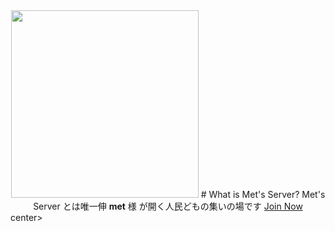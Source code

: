 ---
---

<center>
    <img src="img/logo.svg" width="300rem">
    # What is Met's Server?
    <span>Met's Server とは唯一伸 <b>met</b> 様 が開く人民どもの集いの場です</span>  
    <a className="button button--primary" href="https://discord.gg/jG332tPs2D">
        Join Now
    </a>
</center>center>
